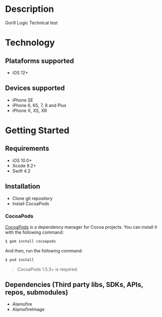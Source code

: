# Description
Gorill Logic Technical test

# Technology

## Plataforms supported
- iOS 12+

## Devices supported
- iPhone SE
- iPhone 6, 6S, 7, 8 and Plus
- iPhone X, XS, XR

# Getting Started

## Requirements

- iOS 10.0+
- Xcode 9.2+
- Swift 4.2

## Installation

- Clone git repository
- Install CocoaPods

### CocoaPods

[CocoaPods](http://cocoapods.org) is a dependency manager for Cocoa projects. You can install it with the following command:

```bash
$ gem install cocoapods
```
And then, run the following command:

```bash
$ pod install
```

> CocoaPods 1.5.3+ is required.

## Dependencies (Third party libs, SDKs, APIs, repos, submodules)
- Alamofire
- AlamofireImage
